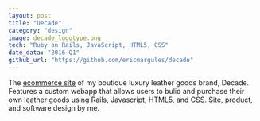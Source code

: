 ```yaml
---
layout: post
title: "Decade"
category: "design"
image: decade_logotype.png
tech: "Ruby on Rails, JavaScript, HTML5, CSS"
date_data: "2016-Q1"
github_url: "https://github.com/ericmargules/decade" 
---
```


The [ecommerce site](http://www.decadeleather.com) of my boutique luxury leather goods brand, Decade. Features a custom webapp that allows users to bulid and purchase their own leather goods using Rails, Javascript, HTML5, and CSS. Site, product, and software design by me.
